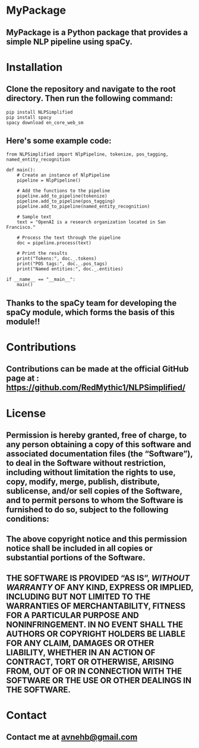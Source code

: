 # MyPackage

## MyPackage is a Python package that provides a simple NLP pipeline using spaCy.

# Installation

## Clone the repository and navigate to the root directory. Then run the following command:
    pip install NLPSimplified
    pip install spacy
    spacy download en_core_web_sm

## Here's some example code:
    from NLPSimplified import NlpPipeline, tokenize, pos_tagging, named_entity_recognition

    def main():
        # Create an instance of NlpPipeline
        pipeline = NlpPipeline()

        # Add the functions to the pipeline
        pipeline.add_to_pipeline(tokenize)
        pipeline.add_to_pipeline(pos_tagging)
        pipeline.add_to_pipeline(named_entity_recognition)

        # Sample text
        text = "OpenAI is a research organization located in San Francisco."

        # Process the text through the pipeline
        doc = pipeline.process(text)

        # Print the results
        print("Tokens:", doc._.tokens)
        print("POS tags:", doc._.pos_tags)
        print("Named entities:", doc._.entities)

    if __name__ == "__main__":
        main()

## Thanks to the spaCy team for developing the spaCy module, which forms the basis of this module!!

# Contributions

## Contributions can be made at the official GitHub page at : https://github.com/RedMythic1/NLPSimplified/

# License

## Permission is hereby granted, free of charge, to any person obtaining a copy of this software and associated documentation files (the “Software”), to deal in the Software without restriction, including without limitation the rights to use, copy, modify, merge, publish, distribute, sublicense, and/or sell copies of the Software, and to permit persons to whom the Software is furnished to do so, subject to the following conditions:

## The above copyright notice and this permission notice shall be included in all copies or substantial portions of the Software.

## **THE SOFTWARE IS PROVIDED “AS IS”, _WITHOUT WARRANTY_ OF ANY KIND, EXPRESS OR IMPLIED, INCLUDING BUT NOT LIMITED TO THE WARRANTIES OF MERCHANTABILITY, FITNESS FOR A PARTICULAR PURPOSE AND NONINFRINGEMENT. IN NO EVENT SHALL THE AUTHORS OR COPYRIGHT HOLDERS BE LIABLE FOR ANY CLAIM, DAMAGES OR OTHER LIABILITY, WHETHER IN AN ACTION OF CONTRACT, TORT OR OTHERWISE, ARISING FROM, OUT OF OR IN CONNECTION WITH THE SOFTWARE OR THE USE OR OTHER DEALINGS IN THE SOFTWARE.**

# Contact
## Contact me at avnehb@gmail.com